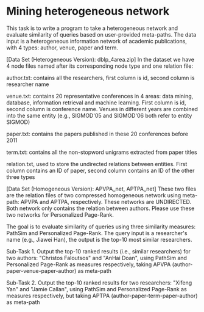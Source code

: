 # Mining heterogeneous network

This task is to write a program to take a heterogeneous network and evaluate similarity of queries based on user-provided meta-paths.   The data input is a heterogeneous information network of academic publications, with 4 types: author, venue, paper and term.

[Data Set (Heterogeneous Version): dblp_4area.zip] In the dataset we have 4 node files named after its corresponding node type and one relation file:

author.txt: contains all the researchers, first column is id, second column is researcher name

venue.txt: contains 20 representative conferences in 4 areas: data mining, database, information retrieval and machine learning.  First column is id, second column is conference name. Venues in different years are combined into the same entity (e.g., SIGMOD'05 and SIGMOD'06 both refer to entity SIGMOD)

paper.txt: contains the papers published in these 20 conferences before 2011

term.txt: contains all the non-stopword unigrams extracted from paper titles

relation.txt, used to store the undirected relations between entities. First column contains an ID of paper, second column contains an ID of the other three types

[Data Set (Homogeneous Version): APVPA_net, APTPA_net] These two files are the relation files of two compressed homogeneous network using meta-path: APVPA and APTPA, respectively. These networks are UNDIRECTED. Both network only contains the relation between authors. Please use these two networks for Personalized Page-Rank. 

The goal is to evaluate similarity of queries using three similarity measures: PathSim and Personalized Page-Rank.  The query input is a researcher's name (e.g., Jiawei Han), the output is the top-10 most similar researchers.

Sub-Task 1. Output the top-10 ranked results (i.e., similar researchers) for two authors: "Christos Faloutsos" and "AnHai Doan", using PathSim and Personalized Page-Rank  as measures respectively, taking APVPA (author-paper-venue-paper-author) as meta-path 

Sub-Task 2. Output the top-10 ranked results for two researchers: "Xifeng Yan" and "Jamie Callan", using PathSim and Personalized Page-Rank as measures respectively, but taking APTPA (author-paper-term-paper-author) as meta-path 
